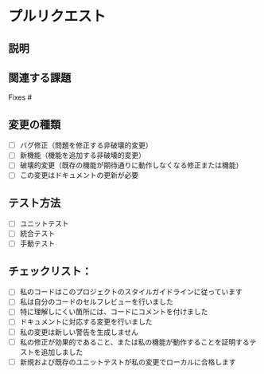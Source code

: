 # プルリクエスト

## 説明
<!-- このプルリクエストによって導入される変更の簡単な説明を提供してください -->

## 関連する課題
<!-- このPRが対処する課題がある場合は、ここでリンクしてください -->
Fixes #

## 変更の種類
<!-- 関連しないオプションは削除してください -->
- [ ] バグ修正（問題を修正する非破壊的変更）
- [ ] 新機能（機能を追加する非破壊的変更）
- [ ] 破壊的変更（既存の機能が期待通りに動作しなくなる修正または機能）
- [ ] この変更はドキュメントの更新が必要

## テスト方法
<!-- 変更を検証するために実行したテストについて説明してください -->
- [ ] ユニットテスト
- [ ] 統合テスト
- [ ] 手動テスト

## チェックリスト：
<!-- 該当するものすべてにチェックを入れてください -->
- [ ] 私のコードはこのプロジェクトのスタイルガイドラインに従っています
- [ ] 私は自分のコードのセルフレビューを行いました
- [ ] 特に理解しにくい箇所には、コードにコメントを付けました
- [ ] ドキュメントに対応する変更を行いました
- [ ] 私の変更は新しい警告を生成しません
- [ ] 私の修正が効果的であること、または私の機能が動作することを証明するテストを追加しました
- [ ] 新規および既存のユニットテストが私の変更でローカルに合格します
